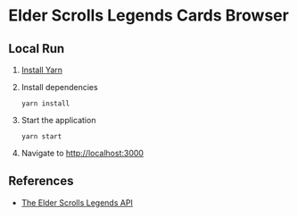 # Elder Scrolls Legends Cards Browser

## Local Run

1. [Install Yarn](https://classic.yarnpkg.com/en/docs/install)

2. Install dependencies 
    ```
    yarn install
    ```
3. Start the application
    ```
    yarn start
    ```
4. Navigate to [http://localhost:3000](http://localhost:3000)

## References

- [The Elder Scrolls Legends API](https://docs.elderscrollslegends.io/#api_v1cards_list)
